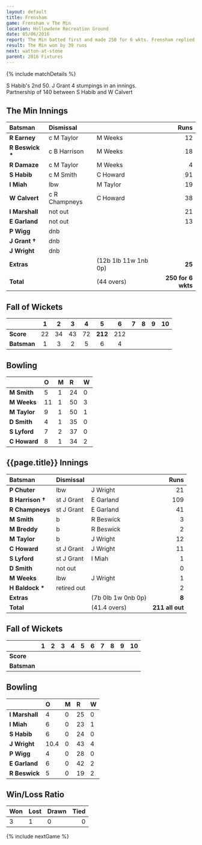 ```yaml
---
layout: default
title: Frensham
game: Frensham v The Min
location: Hollowdene Recreation Ground
date: 05/06/2016
report: The Min batted first and made 250 for 6 wkts. Frensham replied with 211 all out
result: The Min won by 39 runs
next: watton-at-stone
parent: 2016 Fixtures
---
```


{% include matchDetails %}

S Habib's 2nd 50. J Grant 4 stumpings in an innings.<br />
Partnership of 140 between S Habib and W Calvert

## The Min Innings

| Batsman | Dismissal |  | Runs |
|:---|:---|---|---:|
| **R Earney** | c M Taylor | M Weeks | 12 |
| **R Beswick &#42;** | c B Harrison | M Weeks | 18 |
| **R Damaze** | c M Taylor | M Weeks | 4 |
| **S Habib** | c M Smith | C Howard | 91 |
| **I Miah** | lbw | M Taylor | 19 |
| **W Calvert** | c R Champneys | C Howard | 38 |
| **I Marshall** | not out |  | 21 |
| **E Garland** | not out |  | 13 |
| **P Wigg** | dnb |  |  |
| **J Grant &#8224;** | dnb |  |  |
| **J Wright** | dnb |  |  |
| **Extras** | | (12b 1lb 11w 1nb 0p) | **25** |
| **Total** | | (44 overs) | **250 for 6 wkts** |

## Fall of Wickets

| | 1 | 2 | 3 | 4 | 5 | 6 | 7 | 8 | 9 | 10 |
|---|:---:|:---:|:---:|:---:|:---:|:---:|:---:|:---:|:---:|:---:|
| **Score** | 22 | 34 | 43 | 72 | **212** | 212 |  |  |  |  |
| **Batsman** | 1 | 3 | 2 | 5 | 6 | 4 |  |  |  |  |

## Bowling

| | O | M | R | W |
|---|:---|:---|:---|:---|
| **M Smith** | 5 | 1 | 24 | 0 |
| **M Weeks** | 11 | 1 | 50 | 3 |
| **M Taylor** | 9 | 1 | 50 | 1 |
| **D Smith** | 4 | 1 | 35 | 0 |
| **S Lyford** | 7 | 2 | 37 | 0 |
| **C Howard** | 8 | 1 | 34 | 2 |

## {{page.title}} Innings

| Batsman | Dismissal |  | Runs |
|:---|:---|---|---:|
| **P Chuter** | lbw | J Wright | 21 |
| **B Harrison &#8224;** | st J Grant | E Garland | 109 |
| **R Champneys** | st J Grant | E Garland | 41 |
| **M Smith** | b | R Beswick | 3 |
| **M Breddy** | b | R Beswick | 2 |
| **M Taylor** | b | J Wright | 12 |
| **C Howard** | st J Grant | J Wright | 11 |
| **S Lyford** | st J Grant  | I Miah | 1 |
| **D Smith** | not out |  | 0 |
| **M Weeks** | lbw | J Wright | 1 |
| **H Baldock &#42;** | retired out |  | 2 |
| **Extras** | | (7b 0lb 1w 0nb 0p) | **8** |
| **Total** | | (41.4 overs) | **211 all out** |

## Fall of Wickets

| | 1 | 2 | 3 | 4 | 5 | 6 | 7 | 8 | 9 | 10 |
|---|:---:|:---:|:---:|:---:|:---:|:---:|:---:|:---:|:---:|:---:|
| **Score** |  |  |  |  |  |  |  |  |  |  |
| **Batsman** |  |  |  |  |  |  |  |  |  |  |

## Bowling

| | O | M | R | W |
|---|:---|:---|:---|:---|
| **I Marshall** | 4 | 0 | 25 | 0 |
| **I Miah** | 6 | 0 | 23 | 1 |
| **S Habib** | 6 | 0 | 24 | 0 |
| **J Wright** | 10.4 | 0 | 43 | 4 |
| **P Wigg** | 4 | 0 | 28 | 0 |
| **E Garland** | 6 | 0 | 42 | 2 |
| **R Beswick** | 5 | 0 | 19 | 2 |

## Win/Loss Ratio

| Won | Lost | Drawn | Tied |
|:---|:---|:---|---:|
| 3 | 1 | 0 | 0 |

{% include nextGame %}